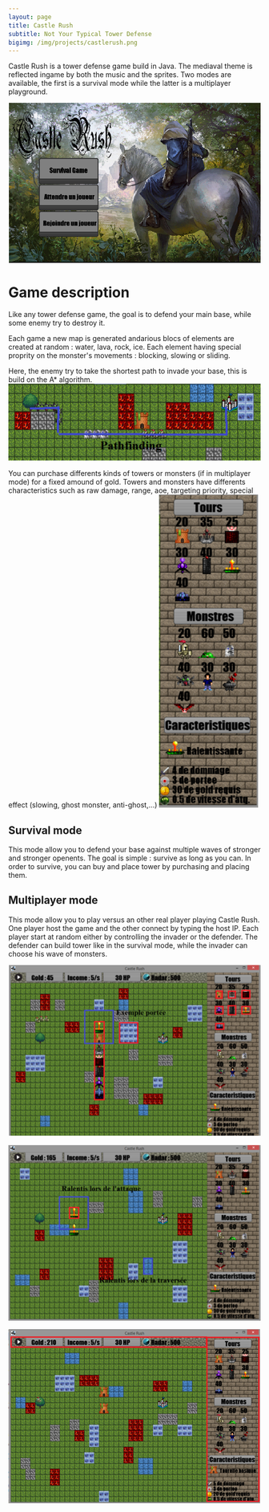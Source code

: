 ```yaml
---
layout: page
title: Castle Rush
subtitle: Not Your Typical Tower Defense
bigimg: /img/projects/castlerush.png
---
```


Castle Rush is a tower defense game build in Java.
The mediaval theme is reflected ingame by both the music and the sprites.
Two modes are available, the first is a survival mode while the latter is a multiplayer playground.

![alt text](/img/projects/castlerush/menu.png "Logo Title Text 1")

# Game description

Like any tower defense game, the goal is to defend your main base, while some enemy try to destroy it.

Each game a new map is generated andarious blocs of elements are created at random : water, lava, rock, ice. Each element having special proprity on the monster's movements : blocking, slowing or sliding.

Here, the enemy try to take the shortest path to invade your base, this is build on the A* algorithm.
![alt text](/img/projects/castlerush/pathfinding.png "Logo Title Text 1")

You can purchase differents kinds of towers or monsters (if in multiplayer mode) for a fixed amound of gold. Towers and monsters have differents characteristics such as raw damage, range, aoe, targeting priority, special effect (slowing, ghost monster, anti-ghost,...)
![alt text](/img/projects/castlerush/types.png "Logo Title Text 1")

## Survival mode

This mode allow you to defend your base against multiple waves of stronger and stronger openents.
The goal is simple : survive as long as you can.
In order to survive, you can buy and place tower by purchasing and placing them.

## Multiplayer mode

This mode allow you to play versus an other real player playing Castle Rush.
One player host the game and the other connect by typing the host IP.
Each player start at random either by controlling the invader or the defender.
The defender can build tower like in the survival mode, while the invader can choose his wave of monsters.

![alt text](/img/projects/castlerush/2.png "Logo Title Text 1")

![alt text](/img/projects/castlerush/3.png "Logo Title Text 1")

![alt text](/img/projects/castlerush/4.png "Logo Title Text 1")
